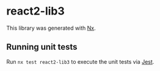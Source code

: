# react2-lib3

This library was generated with [Nx](https://nx.dev).

## Running unit tests

Run `nx test react2-lib3` to execute the unit tests via [Jest](https://jestjs.io).
